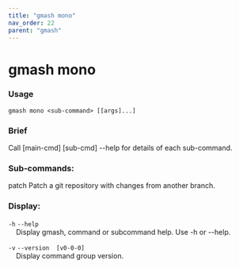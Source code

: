 ```yaml
---
title: "gmash mono"
nav_order: 22
parent: "gmash"
---
```


# gmash mono

### Usage
`gmash mono <sub-command> [[args]...]`

### Brief
Call [main-cmd] [sub-cmd] --help for details of each sub-command.

### Sub-commands:
patch                                 Patch a git repository with changes from another branch.

### Display:
`-h`  `--help` \
&nbsp;&nbsp;&nbsp;&nbsp;Display gmash, command or subcommand help. Use -h or --help.

`-v`  `--version  [v0-0-0]` \
&nbsp;&nbsp;&nbsp;&nbsp;Display command group version.
